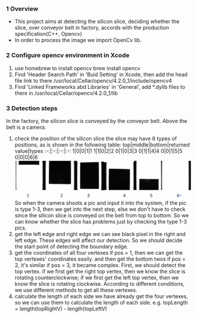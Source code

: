### 1 Overview
- This project aims at detecting the silicon slice, deciding whether the slice, over conveyor belt in factory, accords with the production specification(C++, Opencv)
- In order to process the image we import OpenCv lib.

### 2 Configure opencv environment in Xcode
1. use homebrew to install opencv
brew install opencv
2. Find 'Header Search Path' in 'Buid Setting' in Xcode, then add the head file link to there /usr/local/Cellar/opencv/4.2.0_1/include/opencv4
3. Find 'Linked Frameworks abd Libraries' in 'General', add *.dylib files to there in /usr/local/Cellar/opencv/4.2.0_1/lib 

### 3 Detection steps
In the factory, the silicon slice is conveyed by the conveyor belt. Above the belt is a camera. 
1. check the position of the silicon slice
the slice may have 6 types of positions, as is shown in the following table:
top|middle|bottom|returned value|types
:-:|:-:|:-:|:-:
1|0|0|1|1
1|1|0|2|2
0|1|0|3|3
0|1|1|4|4
0|0|1|5|5
0|0|0|6|6
![](images/position.png)
So when the camera shoots a pic and input it into the system, if the pic is type 1-3, then we get into the next step, else we don't have to check since the silicon slice is conveyed on the belt from top to bottom. So we can know whether the slice has problems just by checking the type 1-3 pics.
2. get the left edge and right edge
we can see black pixel in the right and left edge. These edges will affect our detection. So we should decide the start point of detecting the boundary edge.
3. get the coordinates of all four vertexes
if pos = 1, then we can get the top vertexes' coordinates easily. and then get the bottom twos
if pos = 2, it's similar
if pos = 3, it became complex. First, we should detect the top vertex. if we first get the right top vertex, then we know the slice is rotating counterclockwise; if we first get the left top vertex, then we know the slice is rotating clockwise. According to different conditions, we use different methods to get all these vertexes.
4. calculate the length of each side
we have already get the four vertexes, so we can use them to calculate the length of each side. e.g. topLength = length(topRightV) - length(topLeftV)






